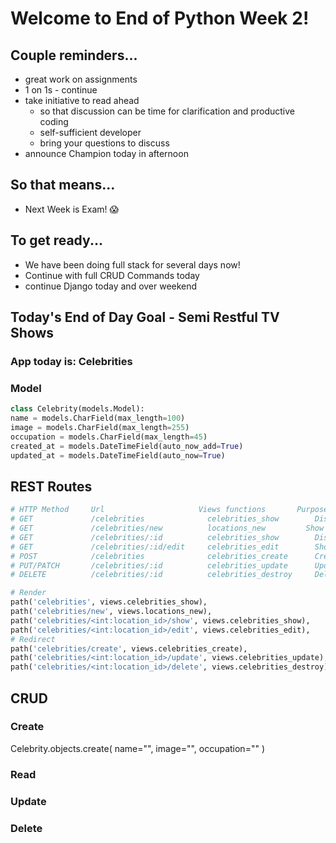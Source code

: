 # Welcome to End of Python Week 2!

## Couple reminders...

- great work on assignments
- 1 on 1s - continue
- take initiative to read ahead
  - so that discussion can be time for clarification and productive coding
  - self-sufficient developer
  - bring your questions to discuss
- announce Champion today in afternoon

## So that means...

- Next Week is Exam! :scream:

## To get ready...

- We have been doing full stack for several days now!
- Continue with full CRUD Commands today
- continue Django today and over weekend

## Today's End of Day Goal - Semi Restful TV Shows

### App today is: Celebrities

### Model

```python
class Celebrity(models.Model):
name = models.CharField(max_length=100)
image = models.CharField(max_length=255)
occupation = models.CharField(max_length=45)
created_at = models.DateTimeField(auto_now_add=True)
updated_at = models.DateTimeField(auto_now=True)
```

## REST Routes

```python
# HTTP Method     Url                     Views functions       Purpose
# GET             /celebrities              celebrities_show        Display all Celebrities
# GET             /celebrities/new          locations_new         Show form to add new Location
# GET             /celebrities/:id          celebrities_show        Display one Celebrity
# GET             /celebrities/:id/edit     celebrities_edit        Show form to edit specific Location
# POST            /celebrities              celebrities_create      Create Celebrity
# PUT/PATCH       /celebrities/:id          celebrities_update      Update specific Celebrity
# DELETE          /celebrities/:id          celebrities_destroy     Delete specific Celebrity

# Render
path('celebrities', views.celebrities_show),
path('celebrities/new', views.locations_new),
path('celebrities/<int:location_id>/show', views.celebrities_show),
path('celebrities/<int:location_id>/edit', views.celebrities_edit),
# Redirect
path('celebrities/create', views.celebrities_create),
path('celebrities/<int:location_id>/update', views.celebrities_update),
path('celebrities/<int:location_id>/delete', views.celebrities_destroy),
```
## CRUD

### Create

Celebrity.objects.create(
    name="",
    image="",
    occupation=""
)

### Read

### Update

### Delete